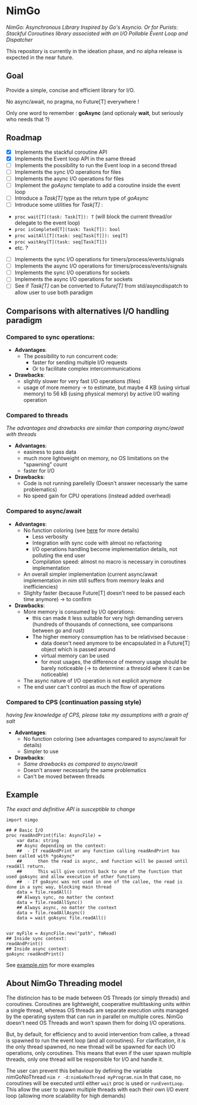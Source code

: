 # NimGo

_NimGo: Asynchronous Library Inspired by Go's Asyncio. Or for Purists: Stackful Coroutines library associated with an I/O Pollable Event Loop and Dispatcher_

This repository is currently in the ideation phase, and no alpha release is expected in the near future.

## Goal
Provide a simple, concise and efficient library for I/O.

No async/await, no pragma, no Future[T] everywhere !

Only one word to remember : **goAsync** (and optionaly **wait**, but seriously who needs that ?)

## Roadmap

- [X] Implements the stackful coroutine API
- [X] Implements the Event loop API in the same thread
- [ ] Implements the possibility to run the Event loop in a second thread
- [ ] Implements the sync I/O operations for files
- [ ] Implements the async I/O operations for files
- [ ] Implement the *goAsync* template to add a coroutine inside the event loop
- [ ] Introduce a *Task[T]* type as the return type of *goAsync*
- [ ] Introduce some utilities for *Task[T]* :
 - `proc wait[T](task: Task[T]): T` (will block the current thread/or delegate to the event loop)
 - `proc isCompleted[T](task: Task[T]): bool`
 - `proc waitAll[T](task: seq[Task[T]]): seq[T]`
 - `proc waitAny[T](task: seq[Task[T]])`
 - etc. ?
- [ ] Implements the sync I/O operations for timers/process/events/signals
- [ ] Implements the async I/O operations for timers/process/events/signals
- [ ] Implements the sync I/O operations for sockets
- [ ] Implements the async I/O operations for sockets
- [ ] See if *Task[T]* can be converted to *Future[T]* from std/asyncdispatch to allow user to use both paradigm

## Comparisons with alternatives I/O handling paradigm

### Compared to sync operations:

- **Advantages**:
  - The possibility to run concurrent code:
    - faster for sending multiple I/O requests
    - Or to facilitate complex intercommunications
- **Drawbacks**:
  - slightly slower for very fast I/O operations (files)
  - usage of more memory -> to estimate, but maybe 4 KB (using virtual memory) to 56 kB (using physical memory) by active I/O waiting operation

### Compared to threads
_The advantages and drawbacks are similar than comparing async/await with threads_

- **Advantages**:
  - easiness to pass data
  - much more lightweight on memory, no OS limitations on the "spawning" count
  - faster for I/O
- **Drawbacks**:
  - Code is not running parellelly (Doesn't answer necessarly the same problematics)
  - No speed gain for CPU operations (instead added overhead)

### Compared to async/await

- **Advantages**:
  - No function coloring (see [here](https://journal.stuffwithstuff.com/2015/02/01/what-color-is-your-function/) for more details)
    - Less verbosity
    - Integration with sync code with almost no refactoring
    - I/O operations handling become implementation details, not polluting the end user
    - Compilation speed: almost no macro is necessary in coroutines implementation
  - An overall simpler implementation (current async/await implementation in nim still suffers from memory leaks and inefficiencies)
  - Slighlty faster (because Future[T] doesn't need to be passed each time anymore) -> to confirm
- **Drawbacks**:
    - More memory is consumed by I/O operations:
        - this can made it less suitable for very high demanding servers (hundreds of thousands of connections, see comparisons between go and rust)
        - The higher memory consumption has to be relativised because :
            - data doesn't need anymore to be encapsulated in a Future[T] object which is passed around
            - virtual memory can be used
            - for most usages, the difference of memory usage should be barely noticeable (-> to determine: a thresold where it can be noticeable)
    - The async nature of I/O operation is not explicit anymore
    - The end user can't control as much the flow of operations

### Compared to CPS (continuation passing style)
_having few knowledge of CPS, please take my assumptions with a grain of salt_

- **Advantages**:
  - No function coloring (see advantages compared to async/await for details)
  - Simpler to use
- **Drawbacks**:
  - _Same drawbacks as compared to async/await_
  - Doesn't answer necessarly the same problematics
  - Can't be moved between threads

## Example
_The exact and definitive API is susceptible to change_
```
import nimgo

## # Basic I/O
proc readAndPrint(file: AsyncFile) =
    var data: string
    ## Async depending on the context:
    ##  - If readAndPrint or any function calling readAndPrint has been called with *goAsync*
    ##      then the read is async, and function will be paused until readAll return.
    ##      This will give control back to one of the function that used goAsync and allow execution of other functions
    ##  - If goAsync was not used in one of the callee, the read is done in a sync way, blocking main thread
    data = file.readAll()
    ## Always sync, no matter the context
    data = file.readAllSync()
    ## Always async, no matter the context
    data = file.readAllAsync()
    data = wait goAsync file.readAll()


var myFile = AsyncFile.new("path", fmRead)
## Inside sync context:
readAndPrint()
## Inside async context:
goAsync readAndPrint()
```

See [example.nim](https://github.com/Alogani/nimgo/tree/main/example.nim) for more examples

## About NimGo Threading model

The distincion has to be made between OS Threads (or simply threads) and coroutines. Coroutines are lightweight, cooperative multitasking units within a single thread, whereas OS threads are separate execution units managed by the operating system that can run in parallel on multiple cores.
NimGo doesn't need OS Threads and won't spawn them for doing I/O operations.

But, by default, for efficiency and to avoid intervention from callee, a thread is spawned to run the event loop (and all coroutines). For clarification, it is the only thread spawned, no new thread will be spawned for each I/O operations, only coroutines.
This means that even if the user spawn multiple threads, only one thread will be responsible for I/O and handle it.

The user can prevent this behaviour by defining the variable nimGoNoThread `nim r -d:nimGoNoThread myProgram.nim`
In that case, no coroutines will be executed until either `wait` proc is used or `runEventLoop`.
This allow the user to spawn multiple threads with each their own I/O event loop (allowing more scalability for high demands)

